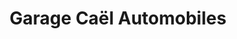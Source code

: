 ---
title: "Garage Caël Automobiles"
url: /gerardmer/garage-cael-automobiles/
shop: réparation de voitures
---